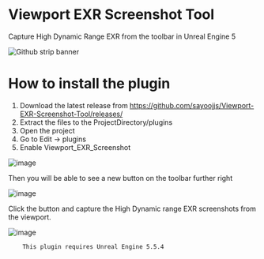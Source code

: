 # Viewport EXR Screenshot Tool
 Capture High Dynamic Range EXR from the toolbar in Unreal Engine 5
 
![Github strip banner](https://github.com/user-attachments/assets/60a154cf-bdcc-4116-991f-5addf495ae1a)

# How to install the plugin

1) Download the latest release from https://github.com/sayoojjs/Viewport-EXR-Screenshot-Tool/releases/
2) Extract the files to the ProjectDirectory/plugins
3) Open the project
4) Go to Edit -> plugins
5) Enable Viewport_EXR_Screenshot
   
![image](https://github.com/user-attachments/assets/50eff91e-2a13-4d09-8693-4273f9f9648e)

Then you will be able to see a new button on the toolbar further right

![image](https://github.com/user-attachments/assets/042d0b76-c9bd-41a5-bd7e-72a79a7f19b8)

Click the button and capture the High Dynamic range EXR screenshots from the viewport.

   ![image](https://github.com/user-attachments/assets/ec54f4df-79cb-4479-bbc2-85dcdb1949f6)


        This plugin requires Unreal Engine 5.5.4
 
